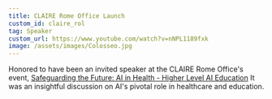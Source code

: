 ```yaml
---
title: CLAIRE Rome Office Launch
custom_id: claire_rol
tag: Speaker
custom_url: https://www.youtube.com/watch?v=nNPL1189fxk
image: /assets/images/Colosseo.jpg
---
```


Honored to have been an invited speaker at the CLAIRE Rome Office's event, [Safeguarding the Future: AI in Health - Higher Level AI Education](https://www.youtube.com/watch?v=nNPL1189fxk) It was an insightful discussion on AI's pivotal role in healthcare and education. 